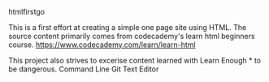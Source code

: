 htmlfirstgo

This is a first effort at creating a simple one page site using HTML.
The source content primarily comes from codecademy's learn html beginners course.
https://www.codecademy.com/learn/learn-html

This project also strives to excerise content learned with Learn Enough * to be dangerous.
Command Line
Git
Text Editor

